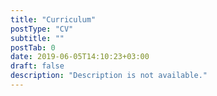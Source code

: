 ```yaml
---
title: "Curriculum"
postType: "CV"
subtitle: ""
postTab: 0
date: 2019-06-05T14:10:23+03:00
draft: false
description: "Description is not available."
---
```


